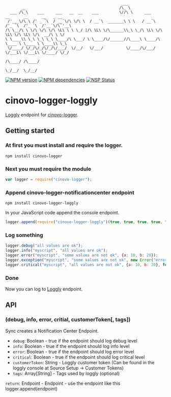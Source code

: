 `````
                                                   ___
       __                                         /\_ \
  ___ /\_\    ___     ___   __  __    ___         \//\ \     ___      __      __      __   _ __
 /'___\/\ \ /' _ `\  / __`\/\ \/\ \  / __`\  _______\ \ \   / __`\  /'_ `\  /'_ `\  /'__`\/\`'__\
/\ \__/\ \ \/\ \/\ \/\ \L\ \ \ \_/ |/\ \L\ \/\______\\_\ \_/\ \L\ \/\ \L\ \/\ \L\ \/\  __/\ \ \/
\ \____\\ \_\ \_\ \_\ \____/\ \___/ \ \____/\/______//\____\ \____/\ \____ \ \____ \ \____\\ \_\
 \/____/ \/_/\/_/\/_/\/___/  \/__/   \/___/          \/____/\/___/  \/___L\ \/___L\ \/____/ \/_/
                                                                      /\____/ /\____/
                                                                      \_/__/  \_/__/
`````

[![NPM version](https://badge.fury.io/js/cinovo-logger-loggly.png)](http://badge.fury.io/js/cinovo-logger-loggly)
[![NPM dependencies](https://david-dm.org/michaelwittig/node-logger-loggly.png)](https://david-dm.org/michaelwittig/node-logger-loggly)
[![NSP Status](https://nodesecurity.io/orgs/michaelwittig/projects/2054d04d-ecdc-43b5-bde8-fed3888ff03f/badge)](https://nodesecurity.io/orgs/michaelwittig/projects/2054d04d-ecdc-43b5-bde8-fed3888ff03f)

# cinovo-logger-loggly

[Loggly](http://www.loggly.com) endpoint for [cinovo-logger](https://github.com/michaelwittig/node-logger).

## Getting started

### At first you must install and require the logger.

    npm install cinovo-logger

### Next you must require the module

`````javascript
var logger = require("cinovo-logger");
`````

### Append cinovo-logger-notificationcenter endpoint

	npm install cinovo-logger-loggly

In your JavaScript code append the console endpoint.

`````javascript
logger.append(require("cinovo-logger-loggly")(true, true, true, true, "customerToken", ["tag1", "tag2"]));
`````

### Log something

`````javascript
logger.debug("all values are ok");
logger.info("myscript", "all values are ok");
logger.error("myscript", "some values are not ok", {a: 10, b: 20});
logger.exception("myscript", "some values are not ok", new Error("error"));
logger.critical("myscript", "all values are not ok", {a: 10, b: 20}, function(err) { ... });
`````

### Done

Now you can log to [Loggly](http://www.loggly.com) endpoint.

## API

### (debug, info, error, critial, customerToken[, tags])

Sync creates a Notification Center Endpoint.

* `debug`: Boolean - true if the endpoint should log debug level
* `info`: Boolean - true if the endpoint should log info level
* `error`: Boolean - true if the endpoint should log error level
* `critical`: Boolean - true if the endpoint should log critical level
* `customerToken`: String - Loggly customer token (Can be found in the loggly console at Source Setup -> Customer Tokens)
* `tags`: Array[String] - Tags used by loggly (optional)

`return`: Endpoint - Endpoint - use the endpoint like this logger.append(endpoint)
